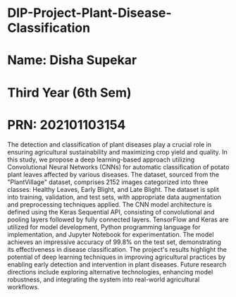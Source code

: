 # DIP-Project-Plant-Disease-Classification
# Name: Disha Supekar
# Third Year (6th Sem)
# PRN: 202101103154

The detection and classification of plant diseases play a crucial role in ensuring agricultural sustainability and maximizing crop yield and quality. 
In this study, we propose a deep learning-based approach utilizing Convolutional Neural Networks (CNNs) for automatic classification of potato plant leaves affected by various diseases. 
The dataset, sourced from the "PlantVillage" dataset, comprises 2152 images categorized into three classes: Healthy Leaves, Early Blight, and Late Blight. 
The dataset is split into training, validation, and test sets, with appropriate data augmentation and preprocessing techniques applied. 
The CNN model architecture is defined using the Keras Sequential API, consisting of convolutional and pooling layers followed by fully connected layers. 
TensorFlow and Keras are utilized for model development, Python programming language for implementation, and Jupyter Notebook for experimentation. 
The model achieves an impressive accuracy of 99.8% on the test set, demonstrating its effectiveness in disease classification. 
The project's results highlight the potential of deep learning techniques in improving agricultural practices by enabling early detection and intervention in plant diseases. 
Future research directions include exploring alternative technologies, enhancing model robustness, and integrating the system into real-world agricultural workflows.
